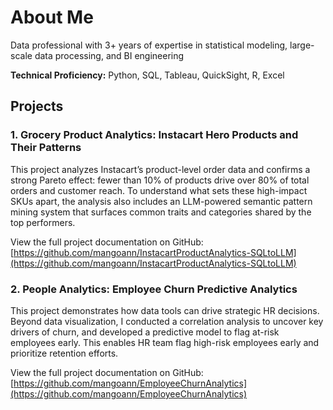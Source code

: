 # About Me
Data professional with 3+ years of expertise in statistical modeling, large-scale data processing, and BI engineering  

**Technical Proficiency:** Python, SQL, Tableau, QuickSight, R, Excel
## Projects
### 1. Grocery Product Analytics: Instacart Hero Products and Their Patterns
This project analyzes Instacart’s product-level order data and confirms a strong Pareto effect: fewer than 10% of products drive over 80% of total orders and customer reach. To understand what sets these high-impact SKUs apart, the analysis also includes an LLM-powered semantic pattern mining system that surfaces common traits and categories shared by the top performers.

View the full project documentation on GitHub: [https://github.com/mangoann/InstacartProductAnalytics-SQLtoLLM](https://github.com/mangoann/InstacartProductAnalytics-SQLtoLLM)


### 2. People Analytics: Employee Churn Predictive Analytics
This project demonstrates how data tools can drive strategic HR decisions. Beyond data visualization, I conducted a correlation analysis to uncover key drivers of churn, and developed a predictive model to flag at-risk employees early. This enables HR team flag high-risk employees early and prioritize retention efforts.

View the full project documentation on GitHub: [https://github.com/mangoann/EmployeeChurnAnalytics](https://github.com/mangoann/EmployeeChurnAnalytics)




